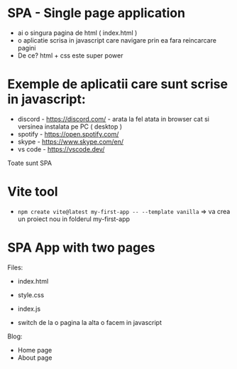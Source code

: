 # SPA - Single page application

- ai o singura pagina de html ( index.html )
- o aplicatie scrisa in javascript care navigare prin ea fara reincarcare pagini
- De ce? html + css este super power

# Exemple de aplicatii care sunt scrise in javascript:
- discord - https://discord.com/ - arata la fel atata in browser cat si versinea instalata pe PC ( desktop )
- spotify - https://open.spotify.com/ 
- skype - https://www.skype.com/en/
- vs code - https://vscode.dev/

Toate sunt SPA

# Vite tool

- `npm create vite@latest my-first-app -- --template vanilla` => va crea un proiect nou in folderul my-first-app




# SPA App with two pages

Files:
-  index.html
     
-  style.css
-  index.js
  - switch de la o pagina la alta o facem in javascript

Blog:
 - Home page
 - About page
